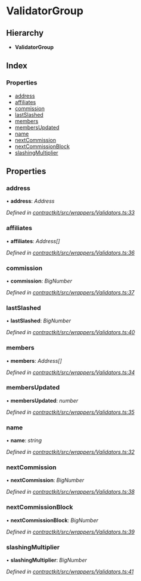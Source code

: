 # ValidatorGroup

## Hierarchy

* **ValidatorGroup**

## Index

### Properties

* [address]()
* [affiliates]()
* [commission]()
* [lastSlashed]()
* [members]()
* [membersUpdated]()
* [name]()
* [nextCommission]()
* [nextCommissionBlock]()
* [slashingMultiplier]()

## Properties

### address

• **address**: _Address_

_Defined in_ [_contractkit/src/wrappers/Validators.ts:33_](https://github.com/celo-org/celo-monorepo/blob/master/packages/sdk/contractkit/src/wrappers/Validators.ts#L33)

### affiliates

• **affiliates**: _Address\[\]_

_Defined in_ [_contractkit/src/wrappers/Validators.ts:36_](https://github.com/celo-org/celo-monorepo/blob/master/packages/sdk/contractkit/src/wrappers/Validators.ts#L36)

### commission

• **commission**: _BigNumber_

_Defined in_ [_contractkit/src/wrappers/Validators.ts:37_](https://github.com/celo-org/celo-monorepo/blob/master/packages/sdk/contractkit/src/wrappers/Validators.ts#L37)

### lastSlashed

• **lastSlashed**: _BigNumber_

_Defined in_ [_contractkit/src/wrappers/Validators.ts:40_](https://github.com/celo-org/celo-monorepo/blob/master/packages/sdk/contractkit/src/wrappers/Validators.ts#L40)

### members

• **members**: _Address\[\]_

_Defined in_ [_contractkit/src/wrappers/Validators.ts:34_](https://github.com/celo-org/celo-monorepo/blob/master/packages/sdk/contractkit/src/wrappers/Validators.ts#L34)

### membersUpdated

• **membersUpdated**: _number_

_Defined in_ [_contractkit/src/wrappers/Validators.ts:35_](https://github.com/celo-org/celo-monorepo/blob/master/packages/sdk/contractkit/src/wrappers/Validators.ts#L35)

### name

• **name**: _string_

_Defined in_ [_contractkit/src/wrappers/Validators.ts:32_](https://github.com/celo-org/celo-monorepo/blob/master/packages/sdk/contractkit/src/wrappers/Validators.ts#L32)

### nextCommission

• **nextCommission**: _BigNumber_

_Defined in_ [_contractkit/src/wrappers/Validators.ts:38_](https://github.com/celo-org/celo-monorepo/blob/master/packages/sdk/contractkit/src/wrappers/Validators.ts#L38)

### nextCommissionBlock

• **nextCommissionBlock**: _BigNumber_

_Defined in_ [_contractkit/src/wrappers/Validators.ts:39_](https://github.com/celo-org/celo-monorepo/blob/master/packages/sdk/contractkit/src/wrappers/Validators.ts#L39)

### slashingMultiplier

• **slashingMultiplier**: _BigNumber_

_Defined in_ [_contractkit/src/wrappers/Validators.ts:41_](https://github.com/celo-org/celo-monorepo/blob/master/packages/sdk/contractkit/src/wrappers/Validators.ts#L41)

